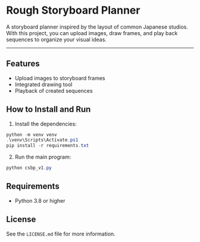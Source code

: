 # Rough Storyboard Planner

A storyboard planner inspired by the layout of common Japanese studios. With this project, you can upload images, draw frames, and play back sequences to organize your visual ideas.

---

## Features

- Upload images to storyboard frames
- Integrated drawing tool
- Playback of created sequences

## How to Install and Run

1. Install the dependencies:

```powershell
python -m venv venv
.\venv\Scripts\Activate.ps1
pip install -r requirements.txt
```

2. Run the main program:

```powershell
python csbp_v1.py
```

## Requirements

- Python 3.8 or higher

## License

See the `LICENSE.md` file for more information.